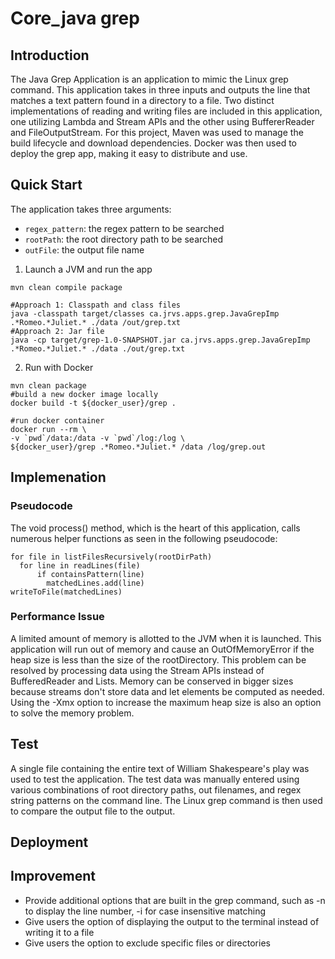 # Core_java grep

## Introduction
The Java Grep Application is an application to mimic the Linux grep command. This application takes in three inputs and outputs the line that matches a text pattern found in a directory to a file. Two distinct implementations of reading and writing files are included in this application, one utilizing Lambda and Stream APIs and the other using BuffererReader and FileOutputStream. For this project, Maven was used to manage the build lifecycle and download dependencies. Docker was then used to deploy the grep app, making it easy to distribute and use.

## Quick Start
The application takes three arguments:
* `regex_pattern`: the regex pattern to be searched
* `rootPath`: the root directory path to be searched
* `outFile`: the output file name

1. Launch a JVM and run the app
```
mvn clean compile package 

#Approach 1: Classpath and class files
java -classpath target/classes ca.jrvs.apps.grep.JavaGrepImp .*Romeo.*Juliet.* ./data /out/grep.txt
#Approach 2: Jar file
java -cp target/grep-1.0-SNAPSHOT.jar ca.jrvs.apps.grep.JavaGrepImp .*Romeo.*Juliet.* ./data ./out/grep.txt
```

2. Run with Docker
```
mvn clean package
#build a new docker image locally
docker build -t ${docker_user}/grep .

#run docker container 
docker run --rm \
-v `pwd`/data:/data -v `pwd`/log:/log \
${docker_user}/grep .*Romeo.*Juliet.* /data /log/grep.out
```

## Implemenation
### Pseudocode
The void process() method, which is the heart of this application, calls numerous helper functions as seen in the following pseudocode:
```
for file in listFilesRecursively(rootDirPath)
  for line in readLines(file)
      if containsPattern(line)
        matchedLines.add(line)
writeToFile(matchedLines)
```

### Performance Issue

A limited amount of memory is allotted to the JVM when it is launched. This application will run out of memory and cause an OutOfMemoryError if the heap size is less than the size of the rootDirectory. This problem can be resolved by processing data using the Stream APIs instead of BufferedReader and Lists. Memory can be conserved in bigger sizes because streams don't store data and let elements be computed as needed.
Using the -Xmx option to increase the maximum heap size is also an option to solve the memory problem.

## Test
A single file containing the entire text of William Shakespeare's play was used to test the application. The test data was manually entered using various combinations of root directory paths, out filenames, and regex string patterns on the command line. The Linux grep command is then used to compare the output file to the output.

## Deployment



## Improvement
* Provide additional options that are built in the grep command, such as -n to display the line number, -i for case insensitive matching
* Give users the option of displaying the output to the terminal instead of writing it to a file
* Give users the option to exclude specific files or directories

